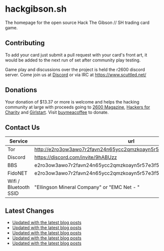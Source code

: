 # hackgibson.sh
The homepage for the open source Hack The Gibson // SH trading card game.


## Contributing

To add your card just submit a pull request with your card's front art, it would be added to the next run of set after community play testing.

Game play and discussions over the project is held the r2600 discord server. Come join us at [Discord](https://discord.com/invite/9hABUzz) or via IRC at https://www.scuttled.net/


## Donations

Your donation of $13.37 or more is welcome and helps the hacking community at large with proceeds going to [2600 Magazine](https://2600.com/), [Hackers for Charity](https://hackersforcharity.org) and [Girlstart](https://girlstart.org).  Visit [buymeacoffee](https://www.buymeacoffee.com/hackgibson.sh) to donate.


## Contact Us

Service | url
-|-
Tor | http://e2ro3ow3awo7r2favn24n65ycc2qmzkoayn5r57e3f56nvjwdcgg32ad.onion
Discord | https://discord.com/invite/9hABUzz
BBS | e2ro3ow3awo7r2favn24n65ycc2qmzkoayn5r57e3f56nvjwdcgg32ad.onion:23
FidoNET | e2ro3ow3awo7r2favn24n65ycc2qmzkoayn5r57e3f56nvjwdcgg32ad.onion:24554
Wifi / Bluetooth SSID | "Ellingson Mineral Company" or "EMC Net - <fidonet address>"

## Latest Changes
<!-- BLOG-POST-LIST:START -->
- [Updated with the latest blog posts](https://github.com/DFW2600/hackgibson.sh/commit/3429def1aacb9de325778f637068948f0b12c55c)
- [Updated with the latest blog posts](https://github.com/DFW2600/hackgibson.sh/commit/9fc33b11e7bc301eb9e92a4a9dfbe1dedef9a6ee)
- [Updated with the latest blog posts](https://github.com/DFW2600/hackgibson.sh/commit/f510c84da8f5ba1d53a4043ce5ec25ad5bdb62a9)
- [Updated with the latest blog posts](https://github.com/DFW2600/hackgibson.sh/commit/759f5322b5f46271a31d05f65cbc1e17f78dd162)
- [Updated with the latest blog posts](https://github.com/DFW2600/hackgibson.sh/commit/bfb8de3bf70557a1120d576e8ec47a5a70da7e6a)
<!-- BLOG-POST-LIST:END -->
